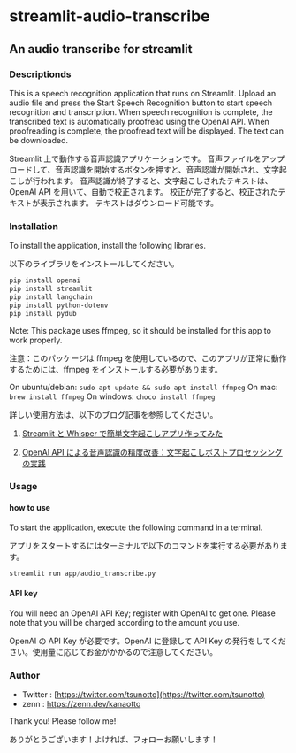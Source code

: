 # streamlit-audio-transcribe

## An audio transcribe for streamlit

### Descriptionds

This is a speech recognition application that runs on Streamlit.
Upload an audio file and press the Start Speech Recognition button to start speech recognition and transcription.
When speech recognition is complete, the transcribed text is automatically proofread using the OpenAI API.
When proofreading is complete, the proofread text will be displayed.
The text can be downloaded.

Streamlit 上で動作する音声認識アプリケーションです。
音声ファイルをアップロードして、音声認識を開始するボタンを押すと、音声認識が開始され、文字起こしが行われます。
音声認識が終了すると、文字起こしされたテキストは、OpenAI API を用いて、自動で校正されます。
校正が完了すると、校正されたテキストが表示されます。
テキストはダウンロード可能です。

### Installation

To install the application, install the following libraries.

以下のライブラリをインストールしてください。

```bash
pip install openai
pip install streamlit
pip install langchain
pip install python-dotenv
pip install pydub
```

Note: This package uses ffmpeg, so it should be installed for this app to work properly.

注意：このパッケージは ffmpeg を使用しているので、このアプリが正常に動作するためには、ffmpeg をインストールする必要があります。

On ubuntu/debian: `sudo apt update && sudo apt install ffmpeg`
On mac: `brew install ffmpeg`
On windows: `choco install ffmpeg`

詳しい使用方法は、以下のブログ記事を参照してください。

1. [Streamlit と Whisper で簡単文字起こしアプリ作ってみた](https://zenn.dev/gixo/articles/54062bd7814f41)

2. [OpenAI API による音声認識の精度改善：文字起こしポストプロセッシングの実践](https://zenn.dev/gixo/articles/f515309f1582be)

### Usage

#### how to use

To start the application, execute the following command in a terminal.

アプリをスタートするにはターミナルで以下のコマンドを実行する必要があります。

```python
streamlit run app/audio_transcribe.py
```

#### API key

You will need an OpenAI API Key; register with OpenAI to get one. Please note that you will be charged according to the amount you use.

OpenAI の API Key が必要です。OpenAI に登録して API Key の発行をしてください。使用量に応じてお金がかかるので注意してください。

### Author

- Twitter : [https://twitter.com/tsunotto](https://twitter.com/tsunotto)
- zenn : https://zenn.dev/kanaotto

Thank you! Please follow me!

ありがとうございます！よければ、フォローお願いします！
